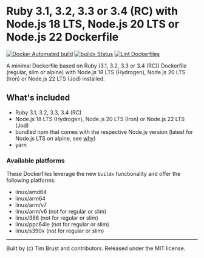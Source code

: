 # Ruby 3.1, 3.2, 3.3 or 3.4 (RC) with Node.js 18 LTS, Node.js 20 LTS or Node.js 22 Dockerfile

[![Docker Automated build](https://img.shields.io/docker/automated/timbru31/ruby-node.svg)](https://hub.docker.com/r/timbru31/ruby-node/)
[![buildx Status](https://github.com/timbru31/docker-ruby-node/workflows/buildx/badge.svg)](https://github.com/timbru31/docker-ruby-node/actions?query=workflow%3Abuildx)
[![Lint Dockerfiles](https://github.com/timbru31/docker-ruby-node/workflows/Lint%20Dockerfiles/badge.svg)](https://github.com/timbru31/docker-ruby-node/actions?query=workflow%3A%22Lint+Dockerfiles%22)

A minimal Dockerfile based on Ruby (3.1, 3.2, 3.3 or 3.4 (RC)) Dockerfile (regular, slim or alpine) with Node.js 18 LTS (Hydrogen), Node.js 20 LTS (Iron) or Node.js 22 LTS (Jod) installed.

## What's included

- Ruby 3.1, 3.2, 3.3, 3.4 (RC)
- Node.js 18 LTS (Hydrogen), Node.js 20 LTS (Iron) or Node.js 22 LTS (Jod)
- bundled npm that comes with the respective Node.js version (latest for Node.js LTS on alpine, see [why](https://gitlab.alpinelinux.org/alpine/aports/-/commit/25b10bd1a93e12a7e49fee38b0a229281ae49fb7))
- yarn

### Available platforms

These Dockerfiles leverage the new `buildx` functionality and offer the following platforms:

- linux/amd64
- linux/arm64
- linux/arm/v7
- linux/arm/v6 (not for regular or slim)
- linux/386 (not for regular or slim)
- linux/ppc64le (not for regular or slim)
- linux/s390x (not for regular or slim)

---

Built by (c) Tim Brust and contributors. Released under the MIT license.
